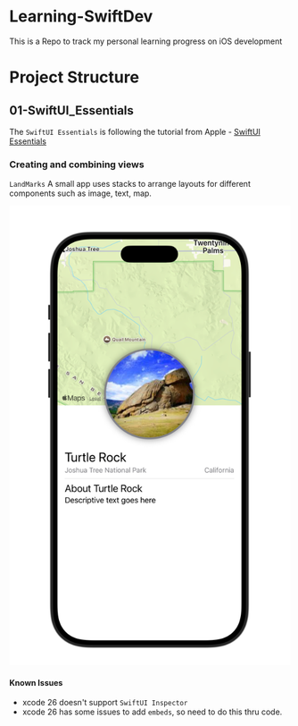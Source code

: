 # Learning-SwiftDev
This is a Repo to track my personal learning progress on iOS development 

# Project Structure 
## 01-SwiftUI_Essentials 
The `SwiftUI Essentials` is following the tutorial from Apple - [SwiftUI Essentials](https://developer.apple.com/tutorials/swiftui)

### Creating and combining views
`LandMarks` 
A small app uses stacks to arrange layouts for different components such as image, text, map. 

![Landmark App Preview](./resources/Landmark-app-preview.png)

#### Known Issues 
- xcode 26 doesn't support `SwiftUI Inspector` 
- xcode 26 has some issues to add `embeds`, so need to do this thru code.
